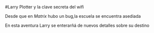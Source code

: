 #Larry Plotter y la clave secreta del wifi

Desde que en *Matrix* hubo un bug,la escuela se encuentra asediada

En esta aventura Larry se enterarñá de nuevos detalles sobre su destino
